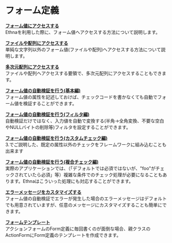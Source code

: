 # フォーム定義
**[フォーム値にアクセスする](ethna-document-dev_guide-form-overview.html "ethna-document-dev\_guide-form-overview (1240d)")**  
Ethnaを利用した際に、フォーム値へアクセスする方法について説明します。

**[ファイルや配列にアクセスする](ethna-document-dev_guide-form-type.html "ethna-document-dev\_guide-form-type (1006d)")**  
単純な文字列以外のフォーム値(ファイルや配列)へアクセスする方法について説明します。

**[多次元配列にアクセスする](ethna-document-dev_guide-form-multiarray.html "ethna-document-dev\_guide-form-multiarray (737d)")**  
ファイルや配列へアクセスする要領で、多次元配列にアクセスすることもできます。

**[フォーム値の自動検証を行う(基本編)](ethna-document-dev_guide-form-validate.html "ethna-document-dev\_guide-form-validate (737d)")**  
フォーム値の属性を記述しておけば、チェックコードを書かなくても自動でフォーム値を検証することができます。

**[フォーム値の自動検証を行う(フィルタ編)](ethna-document-dev_guide-form-filter.html "ethna-document-dev\_guide-form-filter (619d)")**  
自動検証だけではなく、入力値を自動で変換する(半角→全角変換、不要な空白やNULLバイトの削除等)フィルタを設定することができます。

**[フォーム値の自動検証を行う(カスタムチェック編)](ethna-document-dev_guide-form-customvalidate.html "ethna-document-dev\_guide-form-customvalidate (1120d)")**  
3.でご説明した、既定の属性以外のチェックをフレームワークに組み込むことも出来ます

**[フォーム値の自動検証を行う(複合チェック編)](ethna-document-dev_guide-form-complexvalidate.html "ethna-document-dev\_guide-form-complexvalidate (1240d)")**  
実際のアプリケーションでは、（「デフォルトでは必須ではないが、"foo"がチェックされていたら必須」等）複雑な条件でのチェック処理が必要になることもあります。Ethnaはこういった処理にも対応することができます。

**[エラーメッセージをカスタマイズする](ethna-document-dev_guide-form-message.html "ethna-document-dev\_guide-form-message (619d)")**  
フォーム値の自動検証でエラーが発生した場合のエラーメッセージはデフォルトでも用意されていますが、任意のメッセージにカスタマイズすることも簡単にできます。

**[フォームテンプレート](ethna-document-dev_guide-form_template.html "ethna-document-dev\_guide-form\_template (737d)")**  
アクションフォームのForm定義に毎回書くのが面倒な場合、親クラスのActionFormにForm定義のテンプレートを作成できます。

<!-- ??END id:body -->
<!-- ??BEGIN id:summary --><!-- ??END id:note -->

